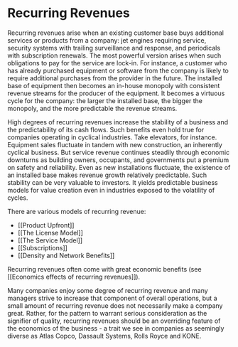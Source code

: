 # Recurring Revenues

Recurring revenues arise when an existing customer base buys additional services or products from a company: jet engines requiring service, security systems with trailing surveillance and response, and periodicals with subscription renewals. The most powerful version arises when such obligations to pay for the service are lock-in. For instance, a customer who has already purchased equipment or software from the company is likely to require additional purchases from the provider in the future. The installed base of equipment then becomes an in-house monopoly with consistent revenue streams for the producer of the equipment. It becomes a virtuous cycle for the company: the larger the installed base, the bigger the monopoly, and the more predictable the revenue streams.

High degrees of recurring revenues increase the stability of a business and the predictability of its cash flows. Such benefits even hold true for companies operating in cyclical industries. Take elevators, for instance. Equipment sales fluctuate in tandem with new construction, an inherently cyclical business. But service revenue continues steadily through economic downturns as building owners, occupants, and governments put a premium on safety and reliability. Even as new installations fluctuate, the existence of an installed base makes revenue growth relatively predictable. Such stability can be very valuable to investors. It yields predictable business models for value creation even in industries exposed to the volatility of cycles. 

There are various models of recurring revenue:
- [[Product Upfront]]
- [[The License Model]]
- [[The Service Model]]
- [[Subscriptions]]
- [[Density and Network Benefits]]

Recurring revenues often come with great economic benefits (see [[Economics effects of recurring revenues]]).


Many companies enjoy some degree of recurring revenue and many managers strive to increase that component of overall operations, but a small amount of recurring revenue does not necessarily make a company great. Rather, for the pattern to warrant serious consideration as the signifier of quality, recurring revenues should be an overriding feature of the economics of the business - a trait we see in companies as seemingly diverse as Atlas Copco, Dassault Systems, Rolls Royce and KONE.